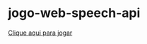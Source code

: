 # jogo-web-speech-api

<a href="https://jogo-web-speech-api.netlify.app/" target="_blank">Clique aqui para jogar</a>
